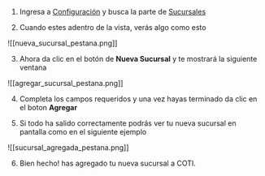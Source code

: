 
1. Ingresa a [Configuración](https://app.coti.mx/settings/) y busca la parte de [Sucursales](https://app.coti.mx/sucursal/) 


2. Cuando estes adentro de la vista, verás algo como esto


![[nueva_sucursal_pestana.png]]


3. Ahora da clic en el botón de **Nueva Sucursal** y te mostrará la siguiente ventana


![[agregar_sucursal_pestana.png]]


4. Completa los campos requeridos y una vez hayas terminado da clic en el boton **Agregar**


5. Si todo ha salido correctamente podrás ver tu nueva sucursal en pantalla como en el siguiente ejemplo


![[sucursal_agregada_pestana.png]]

6. Bien hecho! has agregado tu nueva sucursal a COTI.